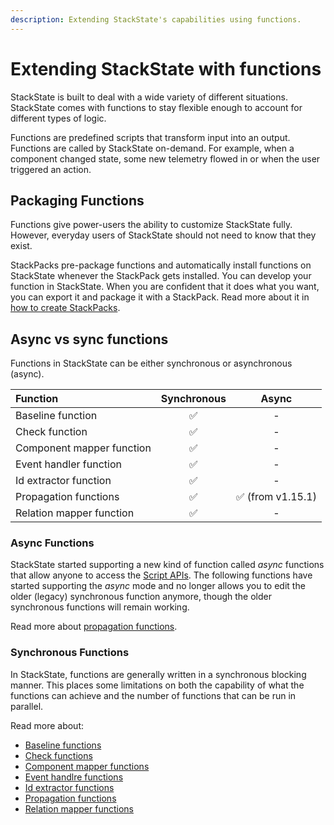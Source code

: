```yaml
---
description: Extending StackState's capabilities using functions.
---
```


# Extending StackState with functions

StackState is built to deal with a wide variety of different situations. StackState comes with functions to stay flexible enough to account for different types of logic.

Functions are predefined scripts that transform input into an output. Functions are called by StackState on-demand. For example, when a component changed state, some new telemetry flowed in or when the user triggered an action.

## Packaging Functions

Functions give power-users the ability to customize StackState fully. However, everyday users of StackState should not need to know that they exist.

StackPacks pre-package functions and automatically install functions on StackState whenever the StackPack gets installed. You can develop your function in StackState. When you are confident that it does what you want, you can export it and package it with a StackPack. Read more about it in [how to create StackPacks](../stackpacks/about-stackpacks.md).

## Async vs sync functions

Functions in StackState can be either synchronous or asynchronous (async).

| Function | Synchronous | Async |
|:---|:---:|:---:|
| Baseline function | ✅ | - |
| Check function | ✅ | - |
| Component mapper function | ✅ | - |
| Event handler function | ✅ | - |
| Id extractor function | ✅ | - |
| Propagation functions | ✅| ✅ \(from v1.15.1\) |
| Relation mapper function | ✅ | - |


### Async Functions

StackState started supporting a new kind of function called _async_ functions that allow anyone to access the [Script APIs](scripting/). The following functions have started supporting the _async_ mode and no longer allows you to edit the older \(legacy\) synchronous function anymore, though the older synchronous functions will remain working.

Read more about [propagation functions](../configure/propagation.md#custom-propagation-functions).

### Synchronous Functions

In StackState, functions are generally written in a synchronous blocking manner. This places some limitations on both the capability of what the functions can achieve and the number of functions that can be run in parallel.

Read more about:

- [Baseline functions](../use/baselining.md#baseline-functions)
- [Check functions](../configure/checks_and_streams.md#check-functions)
- [Component mapper functions](../concepts/component_and_relation_mapping_functions.md)
- [Event handlre functions](../use/alerting.md#alerting-using-event-handlers)
- [Id extractor functions](../concepts/id_extraction.md)
- [Propagation functions](../configure/propagation.md#custom-propagation-functions)
- [Relation mapper functions](../concepts/component_and_relation_mapping_functions.md)
